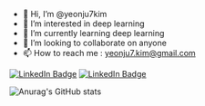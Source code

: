 - 👋 Hi, I’m @yeonju7kim
- 👀 I’m interested in deep learning
- 🌱 I’m currently learning deep learning
- 💞️ I’m looking to collaborate on anyone
- 📫 How to reach me : yeonju7.kim@gmail.com

[![LinkedIn Badge](https://img.shields.io/badge/-Blog-5220b1?style=flat&logo=Github&link=https://yeonju7kim.github.io/)](https://yeonju7kim.github.io/)   [![LinkedIn Badge](http://img.shields.io/badge/-LinkedIn-0072b1?style=flat&logo=linkedin&link=https://www.linkedin.com/in/kim-yeonju-37a13b22a/)](https://www.linkedin.com/in/kim-yeonju-37a13b22a/)   

<!---
yeonju7kim/yeonju7kim is a ✨ special ✨ repository because its `README.md` (this file) appears on your GitHub profile.
You can click the Preview link to take a look at your changes.
--->

![Anurag's GitHub stats](https://github-readme-stats.vercel.app/api?username=yeonju7kim&show_icons=true&theme=radical)




<!---
[![Velog Badge](http://img.shields.io/badge/-Velog-20c997?style=flat&link=본인주소)](본인주소)
--->
